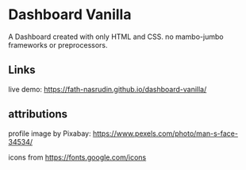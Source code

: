 # Dashboard Vanilla

A Dashboard created with only HTML and CSS. no mambo-jumbo frameworks or preprocessors.

## Links
live demo: https://fath-nasrudin.github.io/dashboard-vanilla/

## attributions
profile image by Pixabay: https://www.pexels.com/photo/man-s-face-34534/

icons from https://fonts.google.com/icons